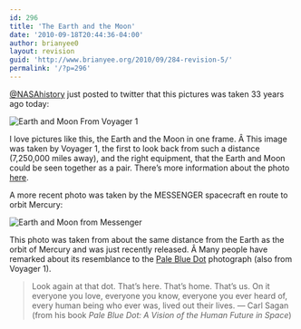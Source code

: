 ```yaml
---
id: 296
title: 'The Earth and the Moon'
date: '2010-09-18T20:44:36-04:00'
author: brianyee0
layout: revision
guid: 'http://www.brianyee.org/2010/09/284-revision-5/'
permalink: '/?p=296'
---
```


[@NASAhistory](http://www.twitter.com/NASAhistory) just posted to twitter that this pictures was taken 33 years ago today:

![](https://i0.wp.com/photojournal.jpl.nasa.gov/jpegMod/PIA00013_modest.jpg?resize=342%2C478 "Earth and Moon From Voyager 1")

I love pictures like this, the Earth and the Moon in one frame. Â This image was taken by Voyager 1, the first to look back from such a distance (7,250,000 miles away), and the right equipment, that the Earth and Moon could be seen together as a pair. There’s more information about the photo [here](http://visibleearth.nasa.gov/view_rec.php?id=546).

A more recent photo was taken by the MESSENGER spacecraft en route to orbit Mercury:

![](https://i0.wp.com/apod.nasa.gov/apod/image/1009/earthmoon_messenger_big.png?resize=611%2C614 "Earth and Moon from Messenger")

This photo was taken from about the same distance from the Earth as the orbit of Mercury and was just recently released. Â Many people have remarked about its resemblance to the [Pale Blue Dot](http://en.wikipedia.org/wiki/Pale_Blue_Dot) photograph (also from Voyager 1).

> Look again at that dot. That’s here. That’s home. That’s us. On it everyone you love, everyone you know, everyone you ever heard of, every human being who ever was, lived out their lives. — Carl Sagan (from his book *Pale Blue Dot: A Vision of the Human Future in Space*)